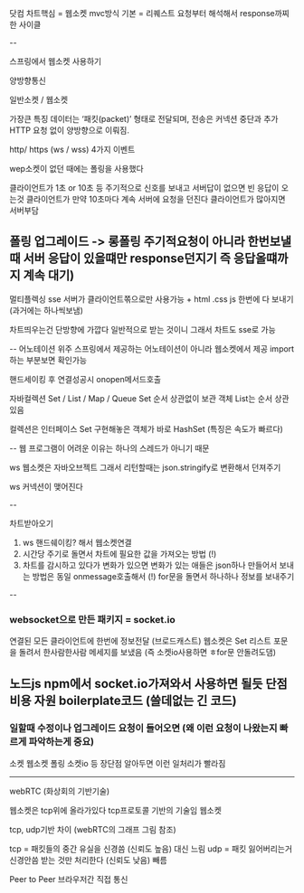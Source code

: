 닷컴 차트핵심 = 웹소켓
mvc방식 기본  = 리퀘스트 요청부터 해석해서 response까찌 한 사이클

--

스프링에서 웹소켓 사용하기

양방향통신

일반소켓 / 웹소켓 

가장큰 특징 
데이터는 ‘패킷(packet)’ 형태로 전달되며, 전송은 커넥션 중단과 추가 HTTP 요청 없이 양방향으로 이뤄짐.

http/ https
(ws / wss)
4가지 이벤트

wep소켓이 없던 때에는 폴링을 사용했다

클라이언트가 1초 or 10초 등 주기적으로 신호를 보내고
서버답이 없으면 빈 응답이 오는것
클라이언트가 만약 10초마다 계속 서버에 요청을 던진다
클라이언트가 많아지면 서버부담

폴링 업그레이드 -> 롱폴링
주기적요청이 아니라 한번보낼때 서버 응답이 있을떄만 response던지기
즉 응답올떄까지 계속 대기)
---

멀티플렉싱
sse 서버가 클라이언트쪾으로만 사용가능 + html .css js 한번에 다 보내기(과거에는 하나씩보냄)

차트띄우는건 단방향에 가깝다
일반적으로 받는 것이니 그래서 차트도 sse로 가능

--
어노테이션 위주
스프링에서 제공하는 어노테이션이 아니라 웹소켓에서 제공
import하는 부분보면 확인가능

핸드세이킹 후 연결성공시 onopen메서드호출


자바컬렉션 Set / List / Map / Queue
Set 순서 상관없이 보관
객체
List는 순서 상관있음

컬렉션은 인터페이스
Set 구현해놓은 객체가 바로 HashSet (특징은 속도가 빠르다)

--
웹 프로그램이 어려운 이유는 하나의 스레드가 아니기 때문



ws 웹소켓은 자바오브젝트 그래서 리턴할때는 json.stringify로 변환해서 던져주기

ws 커넥션이 맺어진다


--

차트받아오기

1. ws 핸드쉐이킹? 해서 웹소켓연결
2. 시간당 주기로 돌면서 차트에 필요한 값을 가져오는 방법 (!)
2. 차트를 감시하고 있다가 변화가 있으면 변화가 있는 애들은 json하나 만들어서 보내는 방법은 동일 onmessage호출해서 (!)
for문을 돌면서 하나하나 정보를 보내주기

--

### websocket으로 만든 패키지 = socket.io
연결된 모든 클라이언트에 한번에 정보전달 (브로드캐스트)
웹소켓은 Set 리스트 포문을 돌려서 한사람한사람 메세지를 보냈음 (즉 소켓io사용하면 ㅎfor문 안돌려도댐)

노드js npm에서 socket.io가져와서 사용하면 될듯
단점 비용 자원 boilerplate코드 (쓸데없는 긴 코드)
--


### 일할때 수정이나 업그레이드 요청이 들어오면 (왜 이런 요청이 나왔는지 빠르게 파악하는게 중요)

소켓 웹소켓 폴링 소켓io 등 장단점 알아두면 이런 일처리가 빨라짐

----------

webRTC (화상회의 기반기술)


웹소켓은 tcp위에 올라가있다
tcp프로토콜 기반의 기술임 웹소켓

tcp, udp기반 차이 (webRTC의 그래프 그림 참조)


tcp = 패킷들의 중간 유실을 신경씀 (신뢰도 높음) 대신 느림
udp = 패킷 잃어버리는거 신경안씀 받는 것만 처리한다 (신뢰도 낮음) 빼름

Peer to Peer 브라우저간 직접 통신

